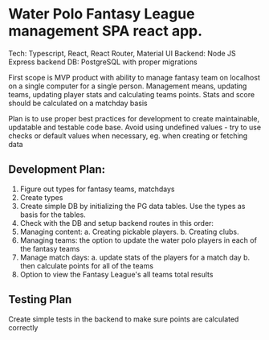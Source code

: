 # Water Polo Fantasy League management SPA react app.

Tech: Typescript, React, React Router, Material UI
Backend: Node JS Express backend
DB: PostgreSQL with proper migrations

First scope is MVP product with ability to manage fantasy team on
localhost on a single computer for a single person.
Management means, updating teams, updating player stats and calculating teams points. Stats and score should be calculated on a matchday basis

Plan is to use proper best practices for development to create maintainable, updatable and testable code base.
Avoid using undefined values - try to use checks or default values when necessary, eg. when creating or fetching data

## Development Plan:

1. Figure out types for fantasy teams, matchdays
2. Create types
3. Create simple DB by initializing the PG data tables. Use the types as basis for the tables.
3. Check with the DB and setup backend routes in this order:
3. Managing content:
  a. Creating pickable players.
  b. Creating clubs.
4. Managing teams: the option to update the water polo players in each of the fantasy teams
5. Manage match days:
  a. update stats of the players for a match day
  b. then calculate points for all of the teams
6. Option to view the Fantasy League's all teams total results

## Testing Plan

Create simple tests in the backend to make sure points are calculated correctly

